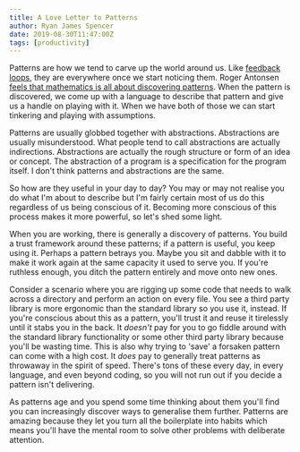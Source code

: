 ```yaml
---
title: A Love Letter to Patterns
author: Ryan James Spencer
date: 2019-08-30T11:47:00Z
tags: [productivity]
---
```


Patterns are how we tend to carve up the world around us. Like [feedback
loops](https://www.justanotherdot.com/posts/a_love_letter_to_feedback_loops.html),
they are everywhere once we start noticing them. Roger Antonsen [feels that
mathematics is all about discovering
patterns](https://www.ted.com/talks/roger_antonsen_math_is_the_hidden_secret_to_understanding_the_world).
When the pattern is discovered, we come up with a language to describe that
pattern and give us a handle on playing with it. When we have both of those we
can start tinkering and playing with assumptions.

Patterns are usually globbed together with abstractions. Abstractions are
usually misunderstood. What people tend to call abstractions are actually
indirections. Abstractions are actually the rough structure or form of an idea
or concept. The abstraction of a program is a specification for the program
itself. I don't think patterns and abstractions are the same.

So how are they useful in your day to day? You may or may not realise you do
what I'm about to describe but I'm fairly certain most of us do this regardless
of us being conscious of it. Becoming more conscious of this process makes it
more powerful, so let's shed some light.

When you are working, there is generally a discovery of patterns. You build a
trust framework around these patterns; if a pattern is useful, you keep using
it. Perhaps a pattern betrays you. Maybe you sit and dabble with it to make it
work again at the same capacity it used to serve you. If you're ruthless enough,
you ditch the pattern entirely and move onto new ones.

Consider a scenario where you are rigging up some code that needs to walk across
a directory and perform an action on every file. You see a third party library
is more ergonomic than the standard library so you use it, instead. If you're
conscious about this as a pattern, you'll trust it and reuse it tirelessly until
it stabs you in the back. It _doesn't_ pay for you to go fiddle around with the
standard library functionality or some other third party library because you'll
be wasting time. This is also why trying to 'save' a forsaken pattern can come
with a high cost. It _does_ pay to generally treat patterns as throwaway in the
spirit of speed. There's tons of these every day, in every language, and even
beyond coding, so you will not run out if you decide a pattern isn't delivering.

As patterns age and you spend some time thinking about them you'll find you can
increasingly discover ways to generalise them further. Patterns are amazing
because they let you turn all the boilerplate into habits which means you'll
have the mental room to solve other problems with deliberate attention.
